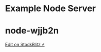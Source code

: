 <h1>Example Node Server</h1>

# node-wjjb2n

[Edit on StackBlitz ⚡️](https://stackblitz.com/edit/node-wjjb2n)